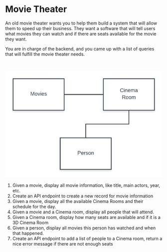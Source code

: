# Movie Theater
An old movie theater wants you to help them build a system that will allow them to speed up their business. They want a software that will tell users what movies they can watch and if there are seats available for the movie they want.

You are in charge of the backend, and you came up with a list of queries that will fulfill the movie theater needs.

 </br>
 <p align="center">
    <img src="https://github.com/AleS900/prueba/blob/master/assets/EBe6rL21.jpeg" />
 </p>


1. Given a movie, display all movie information, like title, main actors, year, etc.
2. Create an API endpoint to create a new record for movie information 
3. Given a movie, display all the available Cinema Rooms and their schedule for the day.
4. Given a movie and a Cinema room, display all people that will attend.
5. Given a Cinema room, display how many seats are available and if it is a 3D Cinema Room
6. Given a person, display all movies this person has watched and when that happened.
7. Create an API endpoint to add a list of people to a Cinema room, return a nice error message if there are not enough seats
